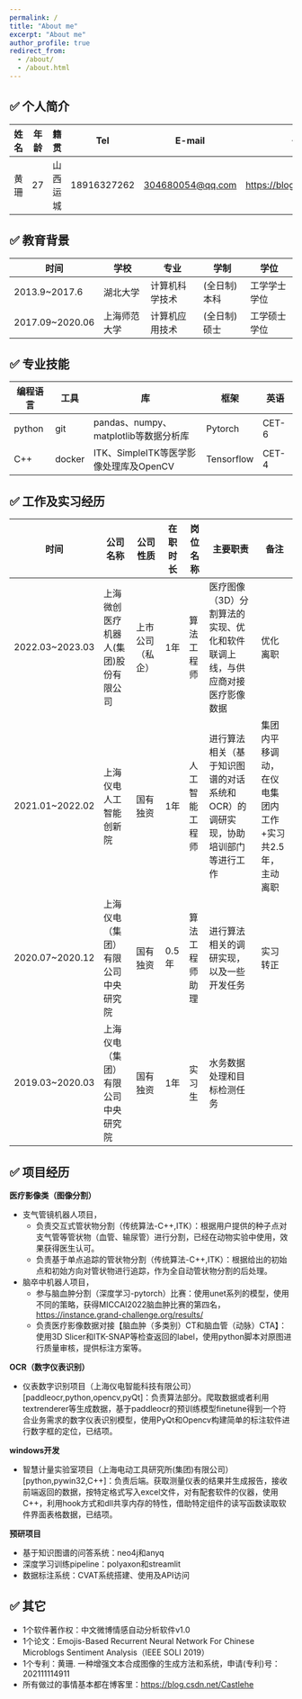 ```yaml
---
permalink: /
title: "About me"
excerpt: "About me"
author_profile: true
redirect_from: 
  - /about/
  - /about.html
---
```

## ✅ 个人简介

|姓名|年龄|籍贯|Tel|E-mail|个人博客|
|---|---|---|---|---|---|
|黄珊|27|山西运城|18916327262|304680054@qq.com|<https://blog.csdn.net/Castlehe>|

## ✅ 教育背景

|时间|学校|专业|学制|学位|
|---|---|---|---|---|
|2013.9~2017.6| 湖北大学|计算机科学技术|(全日制)本科|工学学士学位|
|2017.09~2020.06|上海师范大学|计算机应用技术|(全日制)硕士|工学硕士学位|

## ✅ 专业技能

|编程语言|工具|库|框架|英语|
|---|---|---|---|---|
|python|git|pandas、numpy、matplotlib等数据分析库|Pytorch|CET-6|
|C++|docker|ITK、SimpleITK等医学影像处理库及OpenCV|Tensorflow|CET-4|

## ✅ 工作及实习经历

|时间|公司名称|公司性质|在职时长|岗位名称|主要职责|备注|
|---|---|---|---|---|---|---|
|2022.03~2023.03|上海微创医疗机器人(集团)股份有限公司|上市公司（私企）|1年|算法工程师|医疗图像（3D）分割算法的实现、优化和软件联调上线，与供应商对接医疗影像数据|优化离职|
|2021.01~2022.02|上海仪电人工智能创新院|国有独资|1年|人工智能工程师|进行算法相关（基于知识图谱的对话系统和OCR）的调研实现，协助培训部门等进行工作|集团内平移调动，在仪电集团内工作+实习共2.5年，主动离职|
|2020.07~2020.12|上海仪电（集团）有限公司中央研究院|国有独资|0.5年|算法工程师助理|进行算法相关的调研实现，以及一些开发任务|实习转正|
|2019.03~2020.03|上海仪电（集团）有限公司中央研究院|国有独资|1年|实习生|水务数据处理和目标检测任务|

## ✅ 项目经历

**医疗影像类（图像分割）**

+ 支气管镜机器人项目，
	+ 负责交互式管状物分割（传统算法-C++,ITK）：根据用户提供的种子点对支气管等管状物（血管、输尿管）进行分割，已经在动物实验中使用，效果获得医生认可。
	+ 负责基于单点追踪的管状物分割（传统算法-C++,ITK）：根据给出的初始点和初始方向对管状物进行追踪，作为全自动管状物分割的后处理。
+ 脑卒中机器人项目，
	+ 参与脑血肿分割（深度学习-pytorch）比赛：使用unet系列的模型，使用不同的策略，获得MICCAI2022脑血肿比赛的第四名，<https://instance.grand-challenge.org/results/>
	+ 负责医疗影像数据对接【脑血肿（多类别）CT和脑血管（动脉）CTA】：使用3D Slicer和ITK-SNAP等检查返回的label，使用python脚本对原图进行质量审核，提供标注方案等。

**OCR（数字仪表识别）**

+ 仪表数字识别项目（上海仪电智能科技有限公司）[paddleocr,python,opencv,pyQt]：负责算法部分。爬取数据或者利用textrenderer等生成数据，基于paddleocr的预训练模型finetune得到一个符合业务需求的数字仪表识别模型，使用PyQt和Opencv构建简单的标注软件进行数字框的定位，已结项。

**windows开发**

+ 智慧计量实验室项目（上海电动工具研究所(集团)有限公司）[python,pywin32,C++]：负责后端。获取测量仪表的结果并生成报告，接收前端返回的数据，按特定格式写入excel文件，对有配套软件的仪器，使用C++，利用hook方式和dll共享内存的特性，借助特定组件的读写函数读取软件界面表格数据，已结项。

**预研项目**

+ 基于知识图谱的问答系统：neo4j和anyq
+ 深度学习训练pipeline：polyaxon和streamlit
+ 数据标注系统：CVAT系统搭建、使用及API访问



## ✅ 其它
+ 1个软件著作权：中文微博情感自动分析软件v1.0
+ 1个论文：Emojis-Based Recurrent Neural Network For Chinese Microblogs Sentiment Analysis（IEEE SOLI 2019）
+ 1个专利：黄珊. 一种增强文本合成图像的生成方法和系统，申请(专利)号：202111114911
+ 所有做过的事情基本都在博客里：<https://blog.csdn.net/Castlehe>





